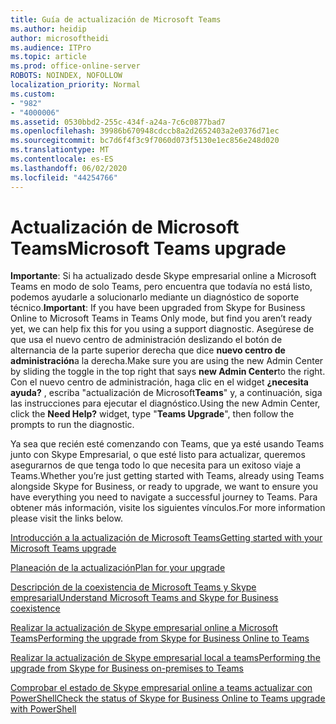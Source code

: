 ```yaml
---
title: Guía de actualización de Microsoft Teams
ms.author: heidip
author: microsoftheidi
ms.audience: ITPro
ms.topic: article
ms.prod: office-online-server
ROBOTS: NOINDEX, NOFOLLOW
localization_priority: Normal
ms.custom:
- "982"
- "4000006"
ms.assetid: 0530bbd2-255c-434f-a24a-7c6c0877bad7
ms.openlocfilehash: 39986b670948cdccb8a2d2652403a2e0376d71ec
ms.sourcegitcommit: bc7d6f4f3c9f7060d073f5130e1ec856e248d020
ms.translationtype: MT
ms.contentlocale: es-ES
ms.lasthandoff: 06/02/2020
ms.locfileid: "44254766"
---
```

# <a name="microsoft-teams-upgrade"></a><span data-ttu-id="f7667-102">Actualización de Microsoft Teams</span><span class="sxs-lookup"><span data-stu-id="f7667-102">Microsoft Teams upgrade</span></span>

<span data-ttu-id="f7667-103">**Importante**: Si ha actualizado desde Skype empresarial online a Microsoft Teams en modo de solo Teams, pero encuentra que todavía no está listo, podemos ayudarle a solucionarlo mediante un diagnóstico de soporte técnico.</span><span class="sxs-lookup"><span data-stu-id="f7667-103">**Important**: If you have been upgraded from Skype for Business Online to Microsoft Teams in Teams Only mode, but find you aren’t ready yet, we can help fix this for you using a support diagnostic.</span></span> <span data-ttu-id="f7667-104">Asegúrese de que usa el nuevo centro de administración deslizando el botón de alternancia de la parte superior derecha que dice **nuevo centro de administración**a la derecha.</span><span class="sxs-lookup"><span data-stu-id="f7667-104">Make sure you are using the new Admin Center by sliding the toggle in the top right that says **new Admin Center**to the right.</span></span> <span data-ttu-id="f7667-105">Con el nuevo centro de administración, haga clic en el widget **¿necesita ayuda?** , escriba "actualización de Microsoft**Teams**" y, a continuación, siga las instrucciones para ejecutar el diagnóstico.</span><span class="sxs-lookup"><span data-stu-id="f7667-105">Using the new Admin Center, click the **Need Help?** widget, type "**Teams Upgrade**", then follow the prompts to run the diagnostic.</span></span>

<span data-ttu-id="f7667-106">Ya sea que recién esté comenzando con Teams, que ya esté usando Teams junto con Skype Empresarial, o que esté listo para actualizar, queremos asegurarnos de que tenga todo lo que necesita para un exitoso viaje a Teams.</span><span class="sxs-lookup"><span data-stu-id="f7667-106">Whether you’re just getting started with Teams, already using Teams alongside Skype for Business, or ready to upgrade, we want to ensure you have everything you need to navigate a successful journey to Teams.</span></span> <span data-ttu-id="f7667-107">Para obtener más información, visite los siguientes vínculos.</span><span class="sxs-lookup"><span data-stu-id="f7667-107">For more information please visit the links below.</span></span>

[<span data-ttu-id="f7667-108">Introducción a la actualización de Microsoft Teams</span><span class="sxs-lookup"><span data-stu-id="f7667-108">Getting started with your Microsoft Teams upgrade</span></span>](https://docs.microsoft.com/MicrosoftTeams/upgrade-start-here)

[<span data-ttu-id="f7667-109">Planeación de la actualización</span><span class="sxs-lookup"><span data-stu-id="f7667-109">Plan for your upgrade</span></span>](https://docs.microsoft.com/MicrosoftTeams/upgrade-plan-journey)

[<span data-ttu-id="f7667-110">Descripción de la coexistencia de Microsoft Teams y Skype empresarial</span><span class="sxs-lookup"><span data-stu-id="f7667-110">Understand Microsoft Teams and Skype for Business coexistence</span></span>](https://docs.microsoft.com/MicrosoftTeams/teams-and-skypeforbusiness-coexistence-and-interoperability)

[<span data-ttu-id="f7667-111">Realizar la actualización de Skype empresarial online a Microsoft Teams</span><span class="sxs-lookup"><span data-stu-id="f7667-111">Performing the upgrade from Skype for Business Online to Teams</span></span>](https://docs.microsoft.com/MicrosoftTeams/upgrade-to-teams-execute-skypeforbusinessonline)

[<span data-ttu-id="f7667-112">Realizar la actualización de Skype empresarial local a teams</span><span class="sxs-lookup"><span data-stu-id="f7667-112">Performing the upgrade from Skype for Business on-premises to Teams</span></span>](https://docs.microsoft.com/MicrosoftTeams/upgrade-to-teams-execute-skypeforbusinesshybridonprem)
 
[<span data-ttu-id="f7667-113">Comprobar el estado de Skype empresarial online a teams actualizar con PowerShell</span><span class="sxs-lookup"><span data-stu-id="f7667-113">Check the status of Skype for Business Online to Teams upgrade with PowerShell</span></span>](https://docs.microsoft.com/powershell/module/skype/get-csteamsupgradestatus?view=skype-ps)